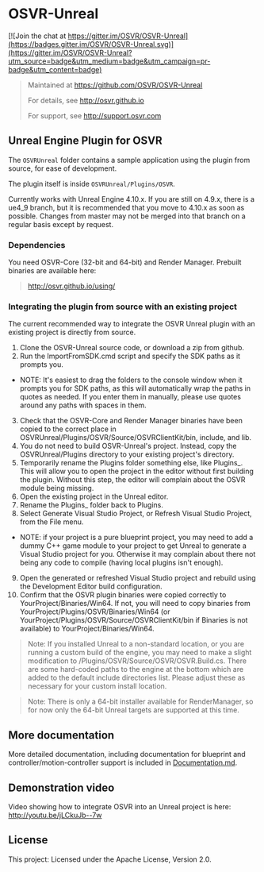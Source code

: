 # OSVR-Unreal

[![Join the chat at https://gitter.im/OSVR/OSVR-Unreal](https://badges.gitter.im/OSVR/OSVR-Unreal.svg)](https://gitter.im/OSVR/OSVR-Unreal?utm_source=badge&utm_medium=badge&utm_campaign=pr-badge&utm_content=badge)
> Maintained at <https://github.com/OSVR/OSVR-Unreal>
>
> For details, see <http://osvr.github.io>
>
> For support, see <http://support.osvr.com>

## Unreal Engine Plugin for OSVR

The `OSVRUnreal` folder contains a sample application using the plugin from source, for ease of development.

The plugin itself is inside `OSVRUnreal/Plugins/OSVR`.

Currently works with Unreal Engine 4.10.x. If you are still on 4.9.x, there is a ue4_9 branch, but it is recommended that you move to 4.10.x as soon as possible. Changes from master may not be merged into that branch on a regular basis except by request.

### Dependencies
You need OSVR-Core (32-bit and 64-bit) and Render Manager. Prebuilt binaries are available here:
 > http://osvr.github.io/using/

### Integrating the plugin from source with an existing project
The current recommended way to integrate the OSVR Unreal plugin with an existing project is directly from source.

 1. Clone the OSVR-Unreal source code, or download a zip from github.
 2. Run the ImportFromSDK.cmd script and specify the SDK paths as it prompts you.   
  * NOTE: It's easiest to drag the folders to the console window when it prompts you for SDK paths, as this will automatically wrap the paths in quotes as needed. If you enter them in manually, please use quotes around any paths with spaces in them.
 3. Check that the OSVR-Core and Render Manager binaries have been copied to the correct place in OSVRUnreal/Plugins/OSVR/Source/OSVRClientKit/bin, include, and lib.
 4. You do not need to build OSVR-Unreal's project. Instead, copy the OSVRUnreal/Plugins directory to your existing project's directory.
 5. Temporarily rename the Plugins folder something else, like Plugins_. This will allow you to open the project in the editor without first building the plugin. Without this step, the editor will complain about the OSVR module being missing.
 6. Open the existing project in the Unreal editor.
 7. Rename the Plugins_ folder back to Plugins.
 8. Select Generate Visual Studio Project, or Refresh Visual Studio Project, from the File menu.
  * NOTE: if your project is a pure blueprint project, you may need to add a dummy C++ game module to your project to get Unreal to generate a Visual Studio project for you. Otherwise it may complain about there not being any code to compile (having local plugins isn't enough).
 9. Open the generated or refreshed Visual Studio project and rebuild using the Development Editor build configuration.
 10. Confirm that the OSVR plugin binaries were copied correctly to YourProject/Binaries/Win64. If not, you will need to copy binaries from YourProject/Plugins/OSVR/Binaries/Win64 (or YourProject/Plugins/OSVR/Source/OSVRClientKit/bin if Binaries is not available) to YourProject/Binaries/Win64.

 > Note: If you installed Unreal to a non-standard location, or you are running a custom build of the engine, you may need to make a slight modification to /Plugins/OSVR/Source/OSVR/OSVR.Build.cs. There are some hard-coded paths to the engine at the bottom which are added to the default include directories list. Please adjust these as necessary for your custom install location.

 > Note: There is only a 64-bit installer available for RenderManager, so for now only the 64-bit Unreal targets are supported at this time.

## More documentation

More detailed documentation, including documentation for blueprint and controller/motion-controller support is included in [Documentation.md](Documentation.md).
## Demonstration video

Video showing how to integrate OSVR into an Unreal project is here: <http://youtu.be/jLCkuJb--7w>

## License

This project: Licensed under the Apache License, Version 2.0.
